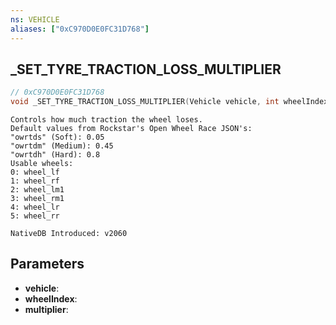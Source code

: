 ```yaml
---
ns: VEHICLE
aliases: ["0xC970D0E0FC31D768"]
---
```

## _SET_TYRE_TRACTION_LOSS_MULTIPLIER

```c
// 0xC970D0E0FC31D768
void _SET_TYRE_TRACTION_LOSS_MULTIPLIER(Vehicle vehicle, int wheelIndex, float multiplier);
```

```
Controls how much traction the wheel loses.
Default values from Rockstar's Open Wheel Race JSON's:
"owrtds" (Soft): 0.05
"owrtdm" (Medium): 0.45
"owrtdh" (Hard): 0.8
Usable wheels:
0: wheel_lf
1: wheel_rf
2: wheel_lm1
3: wheel_rm1
4: wheel_lr
5: wheel_rr
```

```
NativeDB Introduced: v2060
```

## Parameters
* **vehicle**:
* **wheelIndex**:
* **multiplier**:
